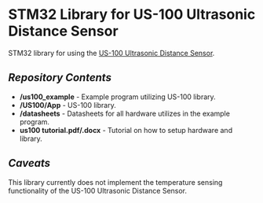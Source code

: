 <h1> STM32 Library for US-100 Ultrasonic Distance Sensor </h1>

STM32 library for using the <a href="https://www.adafruit.com/product/4019">US-100 Ultrasonic Distance Sensor</a>.



***Repository Contents***
---
- **/us100_example** - Example program utilizing US-100 library.
- **/US100/App** - US-100 library.
- **/datasheets** - Datasheets for all hardware utilizes in the example program.
- **us100 tutorial.pdf/.docx** - Tutorial on how to setup hardware and library.

***Caveats***
---
This library currently does not implement the temperature sensing functionality of the US-100 Ultrasonic Distance Sensor.
